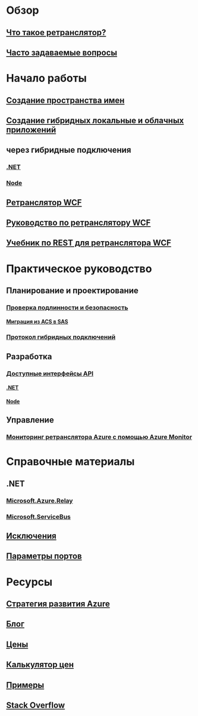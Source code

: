 # Обзор
## [Что такое ретранслятор?](relay-what-is-it.md)
## [Часто задаваемые вопросы](relay-faq.md)

# Начало работы
## [Создание пространства имен](relay-create-namespace-portal.md)
## [Создание гибридных локальные и облачных приложений](service-bus-dotnet-hybrid-app-using-service-bus-relay.md)
## через гибридные подключения
### [.NET](relay-hybrid-connections-dotnet-get-started.md)
### [Node](relay-hybrid-connections-node-get-started.md)
## [Ретранслятор WCF](relay-wcf-dotnet-get-started.md)
## [Руководство по ретранслятору WCF](service-bus-relay-tutorial.md)
## [Учебник по REST для ретранслятора WCF](service-bus-relay-rest-tutorial.md)

# Практическое руководство
## Планирование и проектирование
### [Проверка подлинности и безопасность](relay-authentication-and-authorization.md)
#### [Миграция из ACS в SAS](relay-migrate-acs-sas.md)
### [Протокол гибридных подключений](relay-hybrid-connections-protocol.md)
## Разработка
### [Доступные интерфейсы API](relay-api-overview.md)
#### [.NET](relay-hybrid-connections-dotnet-api-overview.md)
#### [Node](relay-hybrid-connections-node-ws-api-overview.md)
## Управление
### [Мониторинг ретранслятора Azure с помощью Azure Monitor](relay-metrics-azure-monitor.md)

# Справочные материалы
## .NET
### [Microsoft.Azure.Relay](/dotnet/api/microsoft.azure.relay)
### [Microsoft.ServiceBus](/dotnet/api/Microsoft.ServiceBus)
## [Исключения](relay-exceptions.md)
## [Параметры портов](relay-port-settings.md)

# Ресурсы
## [Стратегия развития Azure](https://azure.microsoft.com/roadmap/?category=enterprise-integration)
## [Блог](https://blogs.msdn.microsoft.com/servicebus/)
## [Цены](https://azure.microsoft.com/pricing/details/service-bus/)
## [Калькулятор цен](https://azure.microsoft.com/pricing/calculator/)
## [Примеры](https://github.com/azure/azure-relay/tree/master/samples)
## [Stack Overflow](http://stackoverflow.com/questions/tagged/azure-servicebusrelay)
